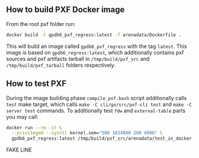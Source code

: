## How to build PXF Docker image
From the root pxf folder run:
```bash
docker build -t gpdb6_pxf_regress:latest -f arenadata/Dockerfile .
```
This will build an image called `gpdb6_pxf_regress` with the tag `latest`. This image is based on `gpdb6_regress:latest`, which additionally contains pxf sources and pxf artifacts tarball in `/tmp/build/pxf_src` and `/tmp/build/pxf_tarball` folders respectively.

## How to test PXF
During the image building phase `compile_pxf.bash` script additionally calls `test` make target, which calls `make -C cli/go/src/pxf-cli test` and `make -C server test` commands.
To additionally test `fdw` and `external-table` parts you may call:
```bash
docker run --rm -it \
  --privileged --sysctl kernel.sem="500 1024000 200 4096" \
  gpdb6_pxf_regress:latest /tmp/build/pxf_src/arenadata/test_in_docker.sh
```
FAKE LINE
